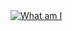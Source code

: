 <a href="{{ page.root }}/fig/IMG_1390.JPEG">
 <img src="{{ page.root }}/fig/IMG_1390.JPEG" alt="What am I" />
</a>
